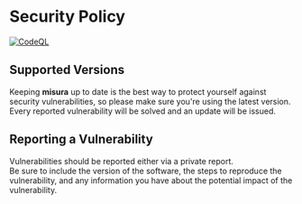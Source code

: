 # Security Policy

[![CodeQL](https://github.com/diantonioandrea/misura/actions/workflows/github-code-scanning/codeql/badge.svg)](https://github.com/diantonioandrea/misura/actions/workflows/github-code-scanning/codeql)

## Supported Versions

Keeping **misura** up to date is the best way to protect yourself against security vulnerabilities, so please make sure you're using the latest version.  
Every reported vulnerability will be solved and an update will be issued.

## Reporting a Vulnerability

Vulnerabilities should be reported either via a private report.  
Be sure to include the version of the software, the steps to reproduce the vulnerability, and any information you have about the potential impact of the vulnerability.
